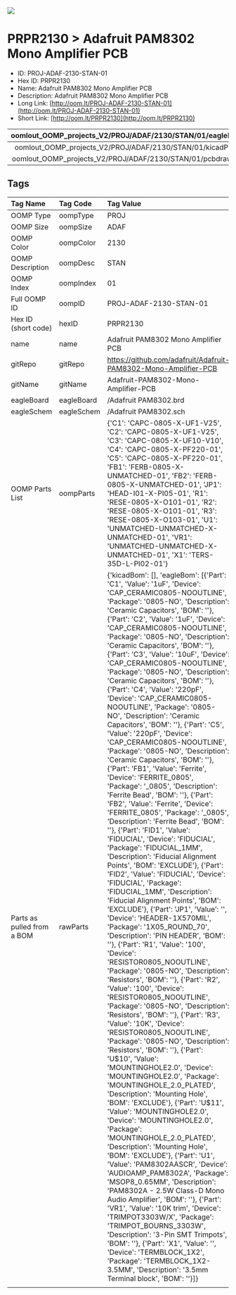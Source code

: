 


  
![][im]
# PRPR2130 > Adafruit PAM8302 Mono Amplifier PCB

- ID: PROJ-ADAF-2130-STAN-01
- Hex ID: PRPR2130
- Name: Adafruit PAM8302 Mono Amplifier PCB
- Description: Adafruit PAM8302 Mono Amplifier PCB
- Long Link: [http://oom.lt/PROJ-ADAF-2130-STAN-01](http://oom.lt/PROJ-ADAF-2130-STAN-01)
- Short Link: [http://oom.lt/PRPR2130](http://oom.lt/PRPR2130)
  

|oomlout_OOMP_projects_V2/PROJ/ADAF/2130/STAN/01/eagleImage.png|oomlout_OOMP_projects_V2/PROJ/ADAF/2130/STAN/01/eagleSchemImage.png|oomlout_OOMP_projects_V2/PROJ/ADAF/2130/STAN/01/kicadPcb3dFront.png|oomlout_OOMP_projects_V2/PROJ/ADAF/2130/STAN/01/kicadPcb3dBack.png|
| :---: | :---: | :---: | :---: |
|oomlout_OOMP_projects_V2/PROJ/ADAF/2130/STAN/01/kicadPcb3d.png|oomlout_OOMP_projects_V2/PROJ/ADAF/2130/STAN/01/bomBack.png|oomlout_OOMP_projects_V2/PROJ/ADAF/2130/STAN/01/bomFront.png|oomlout_OOMP_projects_V2/PROJ/ADAF/2130/STAN/01/pcbdraw.svg|
|oomlout_OOMP_projects_V2/PROJ/ADAF/2130/STAN/01/pcbdrawBack.svg||||

## Tags
  

|Tag Name|Tag Code|Tag Value|
| :--- | :--- | :--- |
|OOMP Type|oompType|PROJ|
|OOMP Size|oompSize|ADAF|
|OOMP Color|oompColor|2130|
|OOMP Description|oompDesc|STAN|
|OOMP Index|oompIndex|01|
|Full OOMP ID|oompID|PROJ-ADAF-2130-STAN-01|
|Hex ID (short code)|hexID|PRPR2130|
|name|name|Adafruit PAM8302 Mono Amplifier PCB|
|gitRepo|gitRepo|https://github.com/adafruit/Adafruit-PAM8302-Mono-Amplifier-PCB|
|gitName|gitName|Adafruit-PAM8302-Mono-Amplifier-PCB|
|eagleBoard|eagleBoard|/Adafruit PAM8302.brd|
|eagleSchem|eagleSchem|/Adafruit PAM8302.sch|
|OOMP Parts List|oompParts|{'C1': 'CAPC-0805-X-UF1-V25', 'C2': 'CAPC-0805-X-UF1-V25', 'C3': 'CAPC-0805-X-UF10-V10', 'C4': 'CAPC-0805-X-PF220-01', 'C5': 'CAPC-0805-X-PF220-01', 'FB1': 'FERB-0805-X-UNMATCHED-01', 'FB2': 'FERB-0805-X-UNMATCHED-01', 'JP1': 'HEAD-I01-X-PI05-01', 'R1': 'RESE-0805-X-O101-01', 'R2': 'RESE-0805-X-O101-01', 'R3': 'RESE-0805-X-O103-01', 'U1': 'UNMATCHED-UNMATCHED-X-UNMATCHED-01', 'VR1': 'UNMATCHED-UNMATCHED-X-UNMATCHED-01', 'X1': 'TERS-35D-L-PI02-01'}|
|Parts as pulled from a BOM|rawParts|{'kicadBom': [], 'eagleBom': [{'Part': 'C1', 'Value': '1uF', 'Device': 'CAP_CERAMIC0805-NOOUTLINE', 'Package': '0805-NO', 'Description': 'Ceramic Capacitors', 'BOM': ''}, {'Part': 'C2', 'Value': '1uF', 'Device': 'CAP_CERAMIC0805-NOOUTLINE', 'Package': '0805-NO', 'Description': 'Ceramic Capacitors', 'BOM': ''}, {'Part': 'C3', 'Value': '10uF', 'Device': 'CAP_CERAMIC0805-NOOUTLINE', 'Package': '0805-NO', 'Description': 'Ceramic Capacitors', 'BOM': ''}, {'Part': 'C4', 'Value': '220pF', 'Device': 'CAP_CERAMIC0805-NOOUTLINE', 'Package': '0805-NO', 'Description': 'Ceramic Capacitors', 'BOM': ''}, {'Part': 'C5', 'Value': '220pF', 'Device': 'CAP_CERAMIC0805-NOOUTLINE', 'Package': '0805-NO', 'Description': 'Ceramic Capacitors', 'BOM': ''}, {'Part': 'FB1', 'Value': 'Ferrite', 'Device': 'FERRITE_0805', 'Package': '_0805', 'Description': 'Ferrite Bead', 'BOM': ''}, {'Part': 'FB2', 'Value': 'Ferrite', 'Device': 'FERRITE_0805', 'Package': '_0805', 'Description': 'Ferrite Bead', 'BOM': ''}, {'Part': 'FID1', 'Value': 'FIDUCIAL', 'Device': 'FIDUCIAL', 'Package': 'FIDUCIAL_1MM', 'Description': 'Fiducial Alignment Points', 'BOM': 'EXCLUDE'}, {'Part': 'FID2', 'Value': 'FIDUCIAL', 'Device': 'FIDUCIAL', 'Package': 'FIDUCIAL_1MM', 'Description': 'Fiducial Alignment Points', 'BOM': 'EXCLUDE'}, {'Part': 'JP1', 'Value': '', 'Device': 'HEADER-1X570MIL', 'Package': '1X05_ROUND_70', 'Description': 'PIN HEADER', 'BOM': ''}, {'Part': 'R1', 'Value': '100', 'Device': 'RESISTOR0805_NOOUTLINE', 'Package': '0805-NO', 'Description': 'Resistors', 'BOM': ''}, {'Part': 'R2', 'Value': '100', 'Device': 'RESISTOR0805_NOOUTLINE', 'Package': '0805-NO', 'Description': 'Resistors', 'BOM': ''}, {'Part': 'R3', 'Value': '10K', 'Device': 'RESISTOR0805_NOOUTLINE', 'Package': '0805-NO', 'Description': 'Resistors', 'BOM': ''}, {'Part': 'U$10', 'Value': 'MOUNTINGHOLE2.0', 'Device': 'MOUNTINGHOLE2.0', 'Package': 'MOUNTINGHOLE_2.0_PLATED', 'Description': 'Mounting Hole', 'BOM': 'EXCLUDE'}, {'Part': 'U$11', 'Value': 'MOUNTINGHOLE2.0', 'Device': 'MOUNTINGHOLE2.0', 'Package': 'MOUNTINGHOLE_2.0_PLATED', 'Description': 'Mounting Hole', 'BOM': 'EXCLUDE'}, {'Part': 'U1', 'Value': 'PAM8302AASCR', 'Device': 'AUDIOAMP_PAM8302A', 'Package': 'MSOP8_0.65MM', 'Description': 'PAM8302A - 2.5W Class-D Mono Audio Amplifier', 'BOM': ''}, {'Part': 'VR1', 'Value': '10K trim', 'Device': 'TRIMPOT3303W/X', 'Package': 'TRIMPOT_BOURNS_3303W', 'Description': '3-Pin SMT Trimpots', 'BOM': ''}, {'Part': 'X1', 'Value': '', 'Device': 'TERMBLOCK_1X2', 'Package': 'TERMBLOCK_1X2-3.5MM', 'Description': '3.5mm Terminal block', 'BOM': ''}]}|
||||



[im]: PROJ/ADAF/2130/STAN/01/kicadPcb3d_450.png
